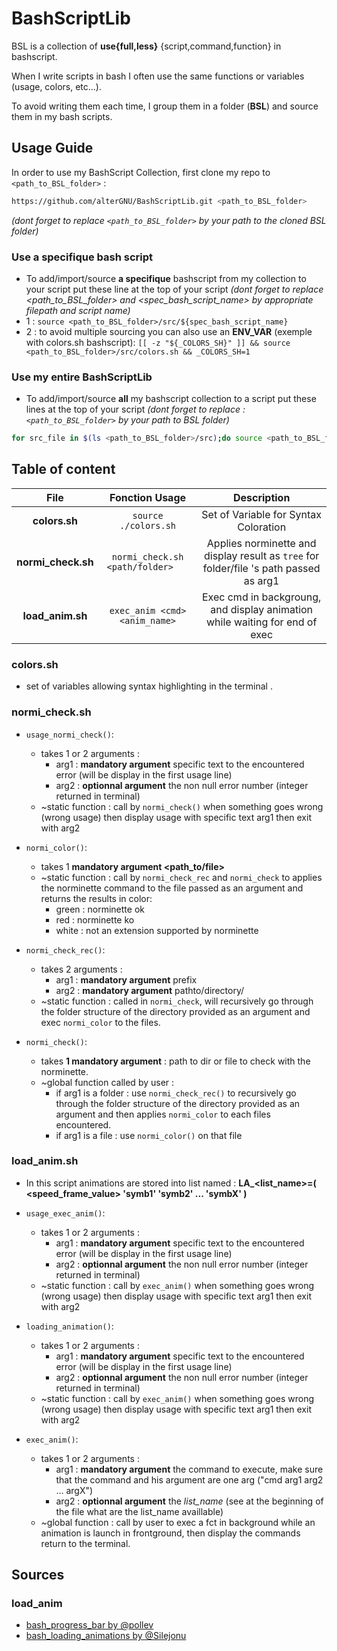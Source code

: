 # BashScriptLib
BSL is a collection of **use{full,less}** {script,command,function} in bashscript.

When I write scripts in bash I often use the same functions or variables (usage, colors, etc...).

To avoid writing them each time, I group them in a folder (**BSL**) and source them in my bash scripts.

## Usage Guide
In order to use my BashScript Collection, first clone my repo to `<path_to_BSL_folder>` : 
```bash
https://github.com/alterGNU/BashScriptLib.git <path_to_BSL_folder>
```
*(dont forget to replace `<path_to_BSL_folder>` by your path to the cloned BSL folder)*

### Use a specifique bash script
- To add/import/source **a specifique** bashscript from my collection to your script put these line at the top of your script 
*(dont forget to replace <path_to_BSL_folder> and <spec_bash_script_name> by appropriate filepath and script name)*
- 1 : `source <path_to_BSL_folder>/src/${spec_bash_script_name}`
- 2 : to avoid multiple sourcing you can also use an **ENV_VAR** (exemple with colors.sh bashscript):
    `[[ -z "${_COLORS_SH}" ]] && source <path_to_BSL_folder>/src/colors.sh && _COLORS_SH=1`

### Use my entire BashScriptLib
- To add/import/source **all** my bashscript collection to a script put these lines at the top of your script 
*(dont forget to replace :`<path_to_BSL_folder>` by your path to BSL folder)*
```bash
for src_file in $(ls <path_to_BSL_folder>/src);do source <path_to_BSL_folder>/src/${src_file};done
```

## Table of content
|       File         | Fonction Usage                        |                                 Description                                           |
| :-----------------:|:-------------------------------------:|:-------------------------------------------------------------------------------------:|
| **colors.sh**      | `source ./colors.sh`                  | Set of Variable for Syntax Coloration                                                 |
| **normi_check.sh** | `normi_check.sh <path/folder>   `     | Applies norminette and display result as `tree` for folder/file 's path passed as arg1|
| **load_anim.sh**   | `exec_anim <cmd> <anim_name>`         | Exec cmd in backgroung, and display animation while waiting for end of exec           |

### **colors.sh**
- set of variables allowing syntax highlighting in the terminal .

### **normi_check.sh**
- `usage_normi_check()`:
    - takes 1 or 2 arguments :
        - arg1 : **mandatory argument** specific text to the encountered error (will be display in the first usage line)
        - arg2 : **optionnal argument** the non null error number (integer returned in terminal)
    - ~static function : call by `normi_check()` when something goes wrong (wrong usage) then display usage with
      specific text arg1 then exit with arg2

- `normi_color()`:
    - takes 1 **mandatory argument <path_to/file>**
    - ~static function : call by `normi_check_rec` and `normi_check` to applies the norminette command to the file
      passed as an argument and returns the results in color:
        - green : norminette ok
        - red   : norminette ko
        - white : not an extension supported by norminette

- `normi_check_rec()`:
    - takes 2 arguments :
        - arg1 : **mandatory argument** prefix
        - arg2 : **mandatory argument** pathto/directory/
    - ~static function : called in `normi_check`, will recursively go through the folder structure of the directory provided as an argument and exec `normi_color` to the files.

- `normi_check()`:
    - takes **1 mandatory argument** : path to dir or file to check with the norminette.
    - ~global function called by user :
        - if arg1 is a folder   : use `normi_check_rec()` to recursively go through the folder structure of the directory provided as an argument and then applies `normi_color` to each files encountered.
        - if arg1 is a file     : use `normi_color()` on that file

### **load_anim.sh**  
- In this script animations are stored into list named : **LA_<list_name>=( <speed_frame_value> 'symb1' 'symb2' ... 'symbX' )**

- `usage_exec_anim()`:
    - takes 1 or 2 arguments :
        - arg1 : **mandatory argument** specific text to the encountered error (will be display in the first usage line)
        - arg2 : **optionnal argument** the non null error number (integer returned in terminal)
    - ~static function : call by `exec_anim()` when something goes wrong (wrong usage) then display usage with
      specific text arg1 then exit with arg2

- `loading_animation()`:
    - takes 1 or 2 arguments :
        - arg1 : **mandatory argument** specific text to the encountered error (will be display in the first usage line)
        - arg2 : **optionnal argument** the non null error number (integer returned in terminal)
    - ~static function : call by `exec_anim()` when something goes wrong (wrong usage) then display usage with
      specific text arg1 then exit with arg2

- `exec_anim()`:
    - takes 1 or 2 arguments :
        - arg1 : **mandatory argument** the command to execute, make sure that the command and his argument are one arg
          ("cmd arg1 arg2 ... argX")
        - arg2 : **optionnal argument** the *list_name* (see at the beginning of the file what are the list_name
          availlable)
    - ~global function : call by user to exec a fct in background while an animation is launch in frontground, then
      display the commands return to the terminal.

## Sources
### **load_anim**
- [bash_progress_bar by @pollev](https://github.com/pollev/bash_progress_bar.git)
- [bash_loading_animations by @Silejonu](https://github.com/Silejonu/bash_loading_animations.git)
